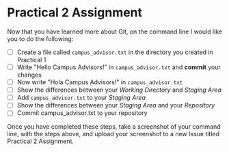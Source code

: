 # Practical 2 Assignment

Now that you have learned more about Git, on the command line I would like you to do the following:

- [ ] Create a file called `campus_advisor.txt` in the directory you created in Practical 1
- [ ] Write "Hello Campus Advisors!" in `campus_advisor.txt` and **commit** your changes
- [ ] Now write "Hola Campus Advisors!" in `campus_advisor.txt`
- [ ] Show the differences between your _Working Directory_ and _Staging Area_
- [ ] Add `campus_advisor.txt` to your _Staging Area_
- [ ] Show the differences between your _Staging Area_ and your _Repository_
- [ ] Commit campus_advisor.txt to your repository

Once you have completed these steps, take a screenshot of your command line, with the steps above,
and upload your screenshot to a new Issue titled Practical 2 Assignment.
